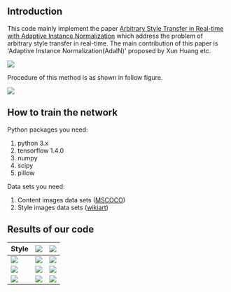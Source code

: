 Introduction
--------------

This code mainly implement the paper [Arbitrary Style Transfer in Real-time with Adaptive Instance Normalization](https://arxiv.org/abs/1703.06868) which address the problem of arbitrary style transfer in real-time. The main contribution of this paper is 'Adaptive Instance Normalization(AdaIN)' proposed by Xun Huang etc. 

![](https://github.com/MingtaoGuo/Real-time-Arbitrary-Style-Transfer/blob/master/Figures/AdaIN.jpg)

Procedure of this method is as shown in follow figure.

![](https://github.com/MingtaoGuo/Real-time-Arbitrary-Style-Transfer/blob/master/Figures/style_transfer_network.jpg)

How to train the network
------------------------

Python packages you need:

1. python 3.x
2. tensorflow 1.4.0
3. numpy
4. scipy
5. pillow

Data sets you need:

1. Content images data sets ([MSCOCO](http://images.cocodataset.org/zips/train2017.zip))
2. Style images data sets ([wikiart]())

Results of our code
--------------------

Style | ![](https://github.com/MingtaoGuo/Real-time-Arbitrary-Style-Transfer/blob/master/Figures/ori.jpg) | ![](https://github.com/MingtaoGuo/Real-time-Arbitrary-Style-Transfer/blob/master/Figures/ori1.jpg)
:-- | :--: | --:
![](https://github.com/MingtaoGuo/Real-time-Arbitrary-Style-Transfer/blob/master/Figures/s1.jpg) | ![](https://github.com/MingtaoGuo/Real-time-Arbitrary-Style-Transfer/blob/master/Figures/result1.jpg)  | ![](https://github.com/MingtaoGuo/Real-time-Arbitrary-Style-Transfer/blob/master/Figures/result3.jpg)
![](https://github.com/MingtaoGuo/Real-time-Arbitrary-Style-Transfer/blob/master/Figures/s2_3.jpg) | ![](https://github.com/MingtaoGuo/Real-time-Arbitrary-Style-Transfer/blob/master/Figures/result6.jpg)  | ![](https://github.com/MingtaoGuo/Real-time-Arbitrary-Style-Transfer/blob/master/Figures/result5.jpg)
![](https://github.com/MingtaoGuo/Real-time-Arbitrary-Style-Transfer/blob/master/Figures/fire.jpg) | ![](https://github.com/MingtaoGuo/Real-time-Arbitrary-Style-Transfer/blob/master/Figures/result7.jpg)  | ![](https://github.com/MingtaoGuo/Real-time-Arbitrary-Style-Transfer/blob/master/Figures/result4.jpg)
